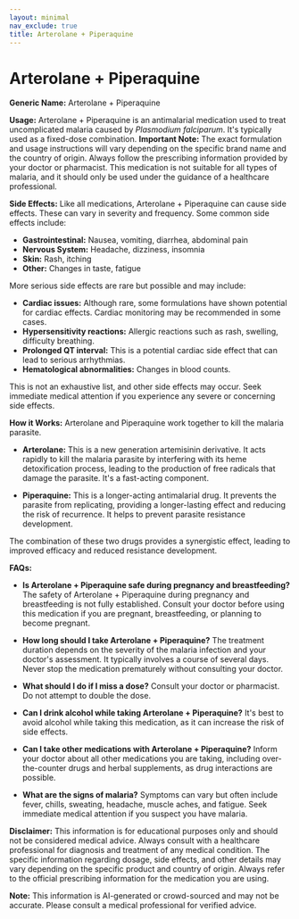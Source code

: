 ```yaml
---
layout: minimal
nav_exclude: true
title: Arterolane + Piperaquine
---
```


# Arterolane + Piperaquine

**Generic Name:** Arterolane + Piperaquine

**Usage:**  Arterolane + Piperaquine is an antimalarial medication used to treat uncomplicated malaria caused by *Plasmodium falciparum*.  It's typically used as a fixed-dose combination.  **Important Note:**  The exact formulation and usage instructions will vary depending on the specific brand name and the country of origin.  Always follow the prescribing information provided by your doctor or pharmacist.  This medication is not suitable for all types of malaria, and it should only be used under the guidance of a healthcare professional.

**Side Effects:** Like all medications, Arterolane + Piperaquine can cause side effects.  These can vary in severity and frequency. Some common side effects include:

* **Gastrointestinal:** Nausea, vomiting, diarrhea, abdominal pain
* **Nervous System:** Headache, dizziness, insomnia
* **Skin:** Rash, itching
* **Other:**  Changes in taste, fatigue

More serious side effects are rare but possible and may include:

* **Cardiac issues:**  Although rare, some formulations have shown potential for cardiac effects.  Cardiac monitoring may be recommended in some cases.
* **Hypersensitivity reactions:** Allergic reactions such as rash, swelling, difficulty breathing.
* **Prolonged QT interval:**  This is a potential cardiac side effect that can lead to serious arrhythmias.
* **Hematological abnormalities:**  Changes in blood counts.

This is not an exhaustive list, and other side effects may occur.  Seek immediate medical attention if you experience any severe or concerning side effects.


**How it Works:** Arterolane and Piperaquine work together to kill the malaria parasite.

* **Arterolane:**  This is a new generation artemisinin derivative. It acts rapidly to kill the malaria parasite by interfering with its heme detoxification process, leading to the production of free radicals that damage the parasite.  It's a fast-acting component.

* **Piperaquine:**  This is a longer-acting antimalarial drug.  It prevents the parasite from replicating, providing a longer-lasting effect and reducing the risk of recurrence.  It helps to prevent parasite resistance development.

The combination of these two drugs provides a synergistic effect, leading to improved efficacy and reduced resistance development.


**FAQs:**

* **Is Arterolane + Piperaquine safe during pregnancy and breastfeeding?**  The safety of Arterolane + Piperaquine during pregnancy and breastfeeding is not fully established.  Consult your doctor before using this medication if you are pregnant, breastfeeding, or planning to become pregnant.

* **How long should I take Arterolane + Piperaquine?** The treatment duration depends on the severity of the malaria infection and your doctor's assessment. It typically involves a course of several days.  Never stop the medication prematurely without consulting your doctor.

* **What should I do if I miss a dose?**  Consult your doctor or pharmacist.  Do not attempt to double the dose.

* **Can I drink alcohol while taking Arterolane + Piperaquine?**  It's best to avoid alcohol while taking this medication, as it can increase the risk of side effects.

* **Can I take other medications with Arterolane + Piperaquine?**  Inform your doctor about all other medications you are taking, including over-the-counter drugs and herbal supplements, as drug interactions are possible.

* **What are the signs of malaria?** Symptoms can vary but often include fever, chills, sweating, headache, muscle aches, and fatigue. Seek immediate medical attention if you suspect you have malaria.


**Disclaimer:** This information is for educational purposes only and should not be considered medical advice.  Always consult with a healthcare professional for diagnosis and treatment of any medical condition.  The specific information regarding dosage, side effects, and other details may vary depending on the specific product and country of origin.  Always refer to the official prescribing information for the medication you are using.


**Note:** This information is AI-generated or crowd-sourced and may not be accurate. Please consult a medical professional for verified advice.